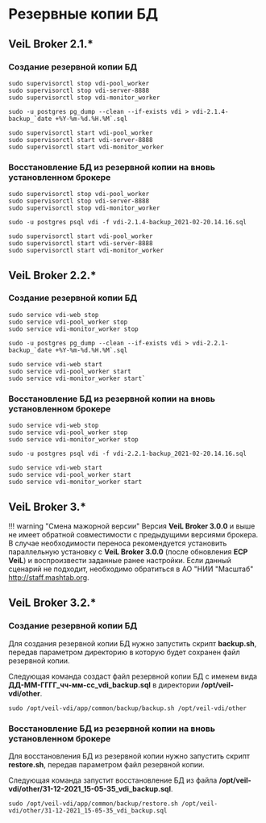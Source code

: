# Резервные копии БД

## VeiL Broker 2.1.*

### Создание резервной копии БД
```
sudo supervisorctl stop vdi-pool_worker
sudo supervisorctl stop vdi-server-8888
sudo supervisorctl stop vdi-monitor_worker
 
sudo -u postgres pg_dump --clean --if-exists vdi > vdi-2.1.4-backup_`date +%Y-%m-%d.%H.%M`.sql
 
sudo supervisorctl start vdi-pool_worker
sudo supervisorctl start vdi-server-8888
sudo supervisorctl start vdi-monitor_worker
```

### Восстановление БД из резервной копии на вновь установленном брокере
```
sudo supervisorctl stop vdi-pool_worker
sudo supervisorctl stop vdi-server-8888
sudo supervisorctl stop vdi-monitor_worker
 
sudo -u postgres psql vdi -f vdi-2.1.4-backup_2021-02-20.14.16.sql
 
sudo supervisorctl start vdi-pool_worker
sudo supervisorctl start vdi-server-8888
sudo supervisorctl start vdi-monitor_worker
```

## VeiL Broker 2.2.*

### Создание резервной копии БД
```
sudo service vdi-web stop
sudo service vdi-pool_worker stop
sudo service vdi-monitor_worker stop
 
sudo -u postgres pg_dump --clean --if-exists vdi > vdi-2.2.1-backup_`date +%Y-%m-%d.%H.%M`.sql
 
sudo service vdi-web start
sudo service vdi-pool_worker start
sudo service vdi-monitor_worker start`
```

### Восстановление БД из резервной копии на вновь установленном брокере
```
sudo service vdi-web stop
sudo service vdi-pool_worker stop
sudo service vdi-monitor_worker stop
 
sudo -u postgres psql vdi -f vdi-2.2.1-backup_2021-02-20.14.16.sql
 
sudo service vdi-web start
sudo service vdi-pool_worker start
sudo service vdi-monitor_worker start
```

## VeiL Broker 3.*

!!! warning "Смена мажорной версии"
    Версия **VeiL Broker 3.0.0** и выше не имеет обратной совместимости с предыдущими версиями брокера. В случае необходимости
    переноса рекомендуется установить параллельную установку с **VeiL Broker 3.0.0** (после обновления **ECP VeiL**) и 
    воспроизвести заданные ранее настройки. Если данный сценарий не подходит, необходимо обратиться в АО "НИИ "Масштаб" 
    http://staff.mashtab.org.

## VeiL Broker 3.2.*

### Создание резервной копии БД

Для создания резервной копии БД нужно запустить скрипт **backup.sh**, передав параметром директорию в которую будет сохранен файл резервной копии.

Следующая команда создаст файл резервной копии БД с именем вида **ДД-ММ-ГГГГ_чч-мм-сс_vdi_backup.sql** в директории **/opt/veil-vdi/other**.


```
sudo /opt/veil-vdi/app/common/backup/backup.sh /opt/veil-vdi/other
```

### Восстановление БД из резервной копии на вновь установленном брокере

Для восстановления БД из резервной копии нужно запустить скрипт **restore.sh**, передав параметром файл резервной копии.

Следующая команда запустит восстановление БД из файла **/opt/veil-vdi/other/31-12-2021_15-05-35_vdi_backup.sql**.

```
sudo /opt/veil-vdi/app/common/backup/restore.sh /opt/veil-vdi/other/31-12-2021_15-05-35_vdi_backup.sql
```
